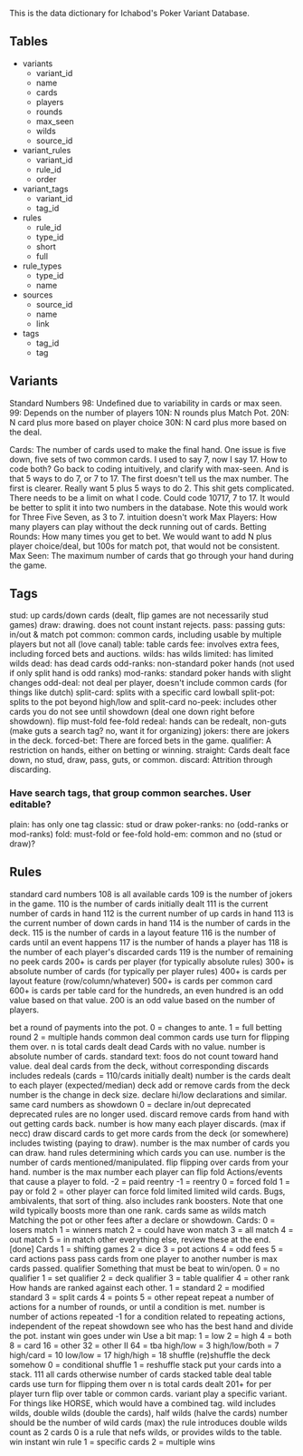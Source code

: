 This is the data dictionary for Ichabod's Poker Variant Database.

## Tables

* variants
	* variant_id
	* name
	* cards
	* players
	* rounds
	* max_seen
	* wilds
	* source_id
* variant_rules
	* variant_id
	* rule_id
	* order
* variant_tags
	* variant_id
	* tag_id
* rules
	* rule_id
	* type_id
	* short
	* full
* rule_types
	* type_id
	* name
* sources
	* source_id
	* name
	* link
* tags
	* tag_id
	* tag

## Variants

Standard Numbers
98: Undefined due to variability in cards or max seen.
99: Depends on the number of players
10N: N rounds plus Match Pot.
20N: N card plus more based on player choice
30N: N card plus more based on the deal.

Cards: The number of cards used to make the final hand.
	One issue is five down, five sets of two common cards. I used to say 7, now I say 17. How to code both?
		Go back to coding intuitively, and clarify with max-seen.
		And is that 5 ways to do 7, or 7 to 17. The first doesn't tell us the max number. The first is clearer.
			Really want 5 plus 5 ways to do 2.
			This shit gets complicated. There needs to be a limit on what I code.
		Could code 10717, 7 to 17.
			It would be better to split it into two numbers in the database.
			Note this would work for Three Five Seven, as 3 to 7.
	intuition doesn't work
Max Players: How many players can play without the deck running out of cards.
Betting Rounds: How many times you get to bet.
	We would want to add N plus player choice/deal, but 100s for match pot, that would not be consistent.
Max Seen: The maximum number of cards that go through your hand during the game.

## Tags

stud: up cards/down cards (dealt, flip games are not necessarily stud games)
draw: drawing. does not count instant rejects.
pass: passing
guts: in/out & match pot
common: common cards, including usable by multiple players but not all (love canal)
table: table cards
fee: involves extra fees, including forced bets and auctions.
wilds: has wilds
limited: has limited wilds
dead: has dead cards
odd-ranks: non-standard poker hands (not used if only split hand is odd ranks)
mod-ranks: standard poker hands with slight changes
odd-deal: not deal per player, doesn't include common cards (for things like dutch)
split-card: splits with a specific card
lowball
split-pot: splits to the pot beyond high/low and split-card
no-peek: includes other cards you do not see until showdown (deal one down right before showdown).
flip
must-fold
fee-fold
redeal: hands can be redealt, non-guts (make guts a search tag? no, want it for organizing)
jokers: there are jokers in the deck.
forced-bet: There are forced bets in the game.
qualifier: A restriction on hands, either on betting or winning.
straight: Cards dealt face down, no stud, draw, pass, guts, or common.
discard: Attrition through discarding.

### Have search tags, that group common searches. User editable?

plain: has only one tag
classic: stud or draw
poker-ranks: no (odd-ranks or mod-ranks)
fold: must-fold or fee-fold
hold-em: common and no (stud or draw)?

## Rules

standard card numbers
	108 is all available cards
	109 is the number of jokers in the game.
	110 is the number of cards initially dealt
	111 is the current number of cards in hand
	112 is the current number of up cards in hand
	113 is the current number of down cards in hand
	114 is the number of cards in the deck.
	115	is the number of cards in a layout feature
	116 is the number of cards until an event happens
	117 is the number of hands a player has
	118 is the number of each player's discarded cards
	119 is the number of remaining no peek cards
	200+ is cards per player (for typically absolute rules)
	300+ is absolute number of cards (for typically per player rules)
	400+ is cards per layout feature (row/column/whatever)
	500+ is cards per common card
	600+ is cards per table card
	for the hundreds, an even hundred is an odd value based on that value.
		200 is an odd value based on the number of players.

bet
	a round of payments into the pot.
	0 = changes to ante.
	1 = full betting round
	2 = multiple hands
common
	deal common cards
	use turn for flipping them over.
	n is total cards dealt
dead
	Cards with no value.
	number is absolute number of cards.
	standard text: foos do not count toward hand value.
deal
	deal cards from the deck, without corresponding discards
	includes redeals (cards = 110/cards initially dealt)
	number is the cards dealt to each player (expected/median)
deck
	add or remove cards from the deck
	number is the change in deck size.
declare
	hi/low declarations and similar.
	same card numbers as showdown
		0 = declare in/out
deprecated
	deprecated rules are no longer used.
discard
	remove cards from hand with out getting cards back.
	number is how many each player discards. (max if necc)
draw
	discard cards to get more cards from the deck (or somewhere)
	includes twisting (paying to draw).
	number is the max number of cards you can draw.
hand
	rules determining which cards you can use.
	number is the number of cards mentioned/manipulated.
flip
	flipping over cards from your hand.
	number is the max number each player can flip
fold
	Actions/events that cause a player to fold.
	-2 = paid reentry
	-1 = reentry
	0 = forced fold
	1 = pay or fold
	2 = other player can force fold
limited
	limited wild cards. Bugs, ambivalents, that sort of thing.
		also includes rank boosters. Note that one wild typically boosts more than one rank.
	cards same as wilds
match
	Matching the pot or other fees after a declare or showdown.
	Cards:
		0 = losers match
		1 = winners match
		2 = could have won match
		3 = all match
		4 = out match
		5 = in match
other
	everything else, review these at the end. [done]
	Cards
		1 = shifting games
		2 = dice
		3 = pot actions
		4 = odd fees
		5 = card actions
pass
	pass cards from one player to another
	number is max cards passed.
qualifier
	Something that must be beat to win/open.
		0 = no qualifier
		1 = set qualifier
		2 = deck qualifier
		3 = table qualifier
		4 = other
rank
	How hands are ranked against each other.
		1 = standard
		2 = modified standard
		3 = split cards
		4 = points
		5 = other
repeat
	repeat a number of actions for a number of rounds, or until a condition is met.
	number is number of actions repeated
	-1 for a condition related to repeating actions, independent of the repeat
showdown
	see who has the best hand and divide the pot.
	instant win goes under win
	Use a bit map:
		1 = low
		2 = high
		4 = both
		8 = card
		16 = other
		32 = other II
		64 = tba
		high/low = 3
		high/low/both = 7
		high/card = 10
		low/low = 17
		high/high = 18
shuffle
	(re)shuffle the deck somehow
	0 = conditional shuffle
	1 = reshuffle
stack
	put your cards into a stack.
	111 all cards
	otherwise number of cards stacked
table
	deal table cards
	use turn for flipping them over
	n is total cards dealt
	201+ for per player
turn
	flip over table or common cards.
variant
	play a specific variant. For things like HORSE, which would have a combined tag.
wild
	includes wilds, double wilds (double the cards), half wilds (halve the cards)
	number should be the number of wild cards (max) the rule introduces
		double wilds count as 2 cards
		0 is a rule that nefs wilds, or provides wilds to the table.
win
	instant win rule
	1 = specific cards
	2 = multiple wins

